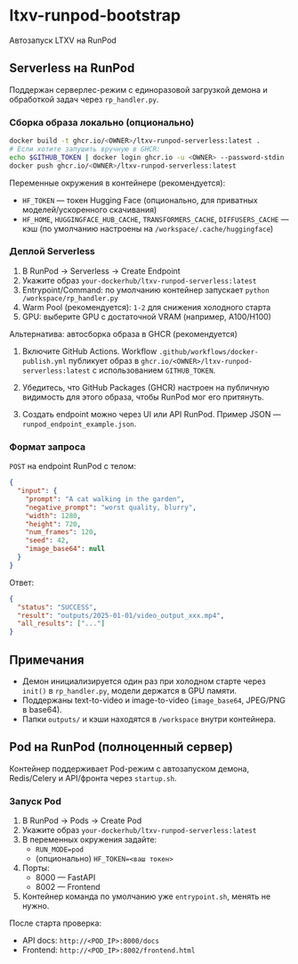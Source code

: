# ltxv-runpod-bootstrap
Автозапуск LTXV на RunPod

## Serverless на RunPod

Поддержан серверлес-режим с единоразовой загрузкой демона и обработкой задач через `rp_handler.py`.

### Сборка образа локально (опционально)

```bash
docker build -t ghcr.io/<OWNER>/ltxv-runpod-serverless:latest .
# Если хотите запушить вручную в GHCR:
echo $GITHUB_TOKEN | docker login ghcr.io -u <OWNER> --password-stdin
docker push ghcr.io/<OWNER>/ltxv-runpod-serverless:latest
```

Переменные окружения в контейнере (рекомендуется):

- `HF_TOKEN` — токен Hugging Face (опционально, для приватных моделей/ускоренного скачивания)
- `HF_HOME`, `HUGGINGFACE_HUB_CACHE`, `TRANSFORMERS_CACHE`, `DIFFUSERS_CACHE` — кэш (по умолчанию настроены на `/workspace/.cache/huggingface`)

### Деплой Serverless

1. В RunPod -> Serverless -> Create Endpoint
2. Укажите образ `your-dockerhub/ltxv-runpod-serverless:latest`
3. Entrypoint/Command: по умолчанию контейнер запускает `python /workspace/rp_handler.py`
4. Warm Pool (рекомендуется): `1-2` для снижения холодного старта
5. GPU: выберите GPU с достаточной VRAM (например, A100/H100)

Альтернатива: автосборка образа в GHCR (рекомендуется)

1) Включите GitHub Actions. Workflow `.github/workflows/docker-publish.yml` публикует образ в `ghcr.io/<OWNER>/ltxv-runpod-serverless:latest` с использованием `GITHUB_TOKEN`.

2) Убедитесь, что GitHub Packages (GHCR) настроен на публичную видимость для этого образа, чтобы RunPod мог его притянуть.

3) Создать endpoint можно через UI или API RunPod. Пример JSON — `runpod_endpoint_example.json`.

### Формат запроса

`POST` на endpoint RunPod с телом:

```json
{
  "input": {
    "prompt": "A cat walking in the garden",
    "negative_prompt": "worst quality, blurry",
    "width": 1280,
    "height": 720,
    "num_frames": 120,
    "seed": 42,
    "image_base64": null
  }
}
```

Ответ:

```json
{
  "status": "SUCCESS",
  "result": "outputs/2025-01-01/video_output_xxx.mp4",
  "all_results": ["..."]
}
```

## Примечания

- Демон инициализируется один раз при холодном старте через `init()` в `rp_handler.py`, модели держатся в GPU памяти.
- Поддержаны text-to-video и image-to-video (`image_base64`, JPEG/PNG в base64).
- Папки `outputs/` и кэши находятся в `/workspace` внутри контейнера.

## Pod на RunPod (полноценный сервер)

Контейнер поддерживает Pod-режим c автозапуском демона, Redis/Celery и API/фронта через `startup.sh`.

### Запуск Pod

1. В RunPod -> Pods -> Create Pod
2. Укажите образ `your-dockerhub/ltxv-runpod-serverless:latest`
3. В переменных окружения задайте:
   - `RUN_MODE=pod`
   - (опционально) `HF_TOKEN=<ваш токен>`
4. Порты:
   - 8000 — FastAPI
   - 8002 — Frontend
5. Контейнер команда по умолчанию уже `entrypoint.sh`, менять не нужно.

После старта проверка:

- API docs: `http://<POD_IP>:8000/docs`
- Frontend: `http://<POD_IP>:8002/frontend.html`
